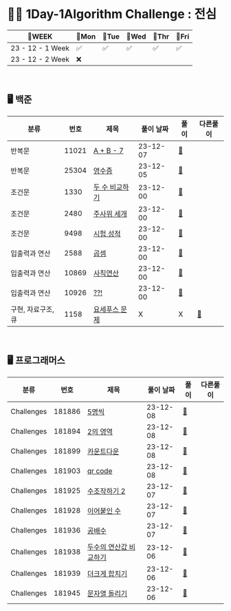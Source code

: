 # 👩‍💻 1Day-1Algorithm Challenge : 전심
| 📆WEEK | 🔵Mon |🔵Tue|🔵Wed|🔵Thr|🔵Fri|
|----|-------|---|---|---|---|
| 23 - 12 - 1 Week  | ✅     |  ✅ | ✅ | ✅ | ✅ |
| 23 - 12 - 2 Week    | ❌     |   |  |  |  |

<br>


## 🖥️ 백준  

| 분류          | 번호    | 제목                               | 풀이 날짜    | 풀이                                                                                                       | 다른풀이                                                                                                            |
|-------------|-------|----------------------------------|----------|----------------------------------------------------------------------------------------------------------|-----------------------------------------------------------------------------------------------------------------|
| 반복문         | 11021 | [A + B - 7](http://boj.kr/11021) | 23-12-07 | [🔗](https://github.com/wholeheartedness/AlgorithmStudy/blob/main/BaekJoon/Loop_State/b11021/Main.java) |
| 반복문         | 25304 | [영수증](http://boj.kr/25304)       | 23-12-05 | [🔗](https://github.com/wholeheartedness/AlgorithmStudy/blob/main/BaekJoon/Loop_State/b25304/Main.java) |
| 조건문         | 1330  | [두 수 비교하기](http://boj.kr/1330)   | 23-12-00 | [🔗](https://github.com/wholeheartedness/AlgorithmStudy/blob/main/BaekJoon/Conditional/b1330/Main.java)  |
| 조건문         | 2480  | [주사위 세개](http://boj.kr/2480)     | 23-12-00 | [🔗](https://github.com/wholeheartedness/AlgorithmStudy/blob/main/BaekJoon/Conditional/b2480/Main.java)  |
| 조건문         | 9498  | [시험 성적](http://boj.kr/9498)      | 23-12-00 | [🔗](https://github.com/wholeheartedness/AlgorithmStudy/blob/main/StudyWeek/Week2_12_2/b9498/Main.java)  |
| 입출력과 연산     | 2588  | [곱셈](http://boj.kr/2588)         | 23-12-00 | [🔗](https://github.com/wholeheartedness/AlgorithmStudy/blob/main/BaekJoon/IoAndBasicOperations/b2588/Main.java)  |
| 입출력과 연산     | 10869 | [사칙연산](http://boj.kr/10869)      | 23-12-00 | [🔗](https://github.com/wholeheartedness/AlgorithmStudy/blob/main/BaekJoon/IoAndBasicOperations/b10869/Main.java) |
| 입출력과 연산     | 10926 | [??!](http://boj.kr/10926)       | 23-12-00 | [🔗](https://github.com/wholeheartedness/AlgorithmStudy/blob/main/BaekJoon/IoAndBasicOperations/b10926/Main.java) |
| 구현, 자료구조, 큐 | 1158  | [요세푸스 문제](http://boj.kr/1158)   | X        | X                                                                                                        | [📝](https://github.com/wholeheartedness/AlgorithmStudy/blob/main/BaekJoon/Conditional/b1158/Main_Lecture.java) |

<br>  

## 🖥️ 프로그래머스

| 분류         | 번호     | 제목                                                                               | 풀이 날짜    | 풀이                                                                                                               | 다른풀이                                                                                                            |
|------------|--------|----------------------------------------------------------------------------------|----------|------------------------------------------------------------------------------------------------------------------|-----------------------------------------------------------------------------------------------------------------|
| Challenges | 181886 | [5명씩](https://school.programmers.co.kr/learn/courses/30/lessons/181886)          | 23-12-08 | [🔗]( https://github.com/wholeheartedness/AlgorithmStudy/blob/main/Programmers/Challenges/p181886/Solution.java) |
| Challenges        | 181894 | [2의 영역](https://school.programmers.co.kr/learn/courses/30/lessons/181894)        | 23-12-08 | [🔗]( https://github.com/wholeheartedness/AlgorithmStudy/blob/main/Programmers/Challenges/p181894/Solution.java) |
| Challenges        | 181899 | [카운트다운](https://school.programmers.co.kr/learn/courses/30/lessons/181899)        | 23-12-08 | [🔗]( https://github.com/wholeheartedness/AlgorithmStudy/blob/main/Programmers/Challenges/p181899/Solution.java) |
| Challenges        | 181903 | [qr code](https://school.programmers.co.kr/learn/courses/30/lessons/181903)      | 23-12-08 | [🔗]( https://github.com/wholeheartedness/AlgorithmStudy/blob/main/Programmers/Challenges/p181903/Solution.java) |
| Challenges     | 181925 | [수조작하기 2](https://school.programmers.co.kr/learn/courses/30/lessons/181925)      | 23-12-07 | [🔗]( https://github.com/wholeheartedness/AlgorithmStudy/blob/main/Programmers/Challenges/p181925/Solution.java) |
| Challenges     | 181928 | [이어붙인 수](https://school.programmers.co.kr/learn/courses/30/lessons/181928)       | 23-12-07 | [🔗]( https://github.com/wholeheartedness/AlgorithmStudy/blob/main/Programmers/Challenges/p181928/Solution.java) |
| Challenges     | 181936 | [공배수](https://school.programmers.co.kr/learn/courses/30/lessons/181936)          | 23-12-07 | [🔗]( https://github.com/wholeheartedness/AlgorithmStudy/blob/main/Programmers/Challenges/p181936/Solution.java) |
| Challenges     | 181938 | [두수의 연산값 비교하기](https://school.programmers.co.kr/learn/courses/30/lessons/181938) | 23-12-06 | [🔗]( https://github.com/wholeheartedness/AlgorithmStudy/blob/main/Programmers/Challenges/p181938/Solution.java) |
| Challenges     | 181939 | [더크게 합치기](https://school.programmers.co.kr/learn/courses/30/lessons/181939)      | 23-12-06 | [🔗]( https://github.com/wholeheartedness/AlgorithmStudy/blob/main/Programmers/Challenges/p181939/Solution.java) |
| Challenges     | 181945 | [문자열 돌리기](https://school.programmers.co.kr/learn/courses/30/lessons/181945)      | 23-12-06 | [🔗]( https://github.com/wholeheartedness/AlgorithmStudy/blob/main/Programmers/Challenges/p181945/Solution.java) |
